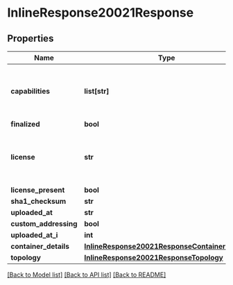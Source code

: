 # InlineResponse20021Response

## Properties
Name | Type | Description | Notes
------------ | ------------- | ------------- | -------------
**capabilities** | **list[str]** | Features available such as eBGP, CloudWAN etc. | [optional] 
**finalized** | **bool** |  | [optional] 
**license** | **str** | State of license, accepted, in-progress, failed | [optional] 
**license_present** | **bool** |  | [optional] 
**sha1_checksum** | **str** |  | [optional] 
**uploaded_at** | **str** |  | [optional] 
**custom_addressing** | **bool** |  | [optional] 
**uploaded_at_i** | **int** |  | [optional] 
**container_details** | [**InlineResponse20021ResponseContainerDetails**](InlineResponse20021ResponseContainerDetails.md) |  | [optional] 
**topology** | [**InlineResponse20021ResponseTopology**](InlineResponse20021ResponseTopology.md) |  | [optional] 

[[Back to Model list]](../README.md#documentation-for-models) [[Back to API list]](../README.md#documentation-for-api-endpoints) [[Back to README]](../README.md)


